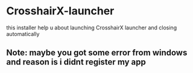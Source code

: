 # CrosshairX-launcher
this installer help u about launching CrosshairX launcher and closing automatically

Note: maybe you got some error from windows and reason is i didnt register my app 
---------------------------------------------------------------------------------
